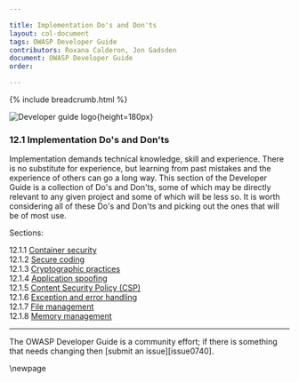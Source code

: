 ```yaml
---

title: Implementation Do's and Don'ts
layout: col-document
tags: OWASP Developer Guide
contributors: Roxana Calderon, Jon Gadsden
document: OWASP Developer Guide
order:

---
```


{% include breadcrumb.html %}

![Developer guide logo](../../../assets/images/dg_logo_bbd.png "OWASP Developer Guide"){height=180px}

### 12.1 Implementation Do's and Don'ts

Implementation demands technical knowledge, skill and experience.
There is no substitute for experience, but learning from past mistakes and the experience of others can go a long way.
This section of the Developer Guide is a collection of Do's and Don'ts,
some of which may be directly relevant to any given project and some of which will be less so.
It is worth considering all of these Do's and Don'ts and picking out the ones that will be of most use.

Sections:

12.1.1 [Container security](#container-security)  
12.1.2 [Secure coding](#secure-coding)  
12.1.3 [Cryptographic practices](#cryptographic-practices)  
12.1.4 [Application spoofing](#application-spoofing)  
12.1.5 [Content Security Policy (CSP)](#content-security-policy)  
12.1.6 [Exception and error handling](#exception-and-error-handling)  
12.1.7 [File management](#file-management)  
12.1.8 [Memory management](#memory-management)  

----

The OWASP Developer Guide is a community effort; if there is something that needs changing then [submit an issue][issue0740].



\newpage

